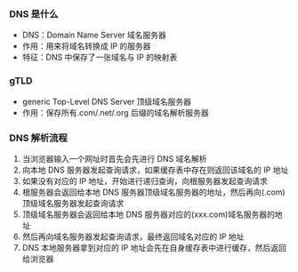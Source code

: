 ### DNS 是什么

- DNS：Domain Name Server 域名服务器
- 作用：用来将域名转换成 IP 的服务器
- 特征：DNS 中保存了一张域名与 IP 的映射表

### gTLD

- generic Top-Level DNS Server 顶级域名服务器
- 作用：保存所有.com/.net/.org 后缀的域名解析服务器

### DNS 解析流程

1. 当浏览器输入一个网址时首先会先进行 DNS 域名解析
2. 向本地 DNS 服务器发起查询请求，如果缓存表中存在则返回该域名的 IP 地址
3. 如果没有对应的 IP 地址，开始进行递归查询，向根服务器发起查询请求
4. 根服务器会返回给本地 DNS 服务器顶级域名服务器的地址，然后再向(.com)顶级域名服务器发起查询请求
5. 顶级域名服务器会返回给本地 DNS 服务器对应的(xxx.com)域名服务器的地址
6. 然后再向域名服务器发起查询请求，最终返回域名对应的 IP 地址
7. DNS 本地服务器拿到对应的 IP 地址会先在自身缓存表中进行缓存，然后返回给浏览器
